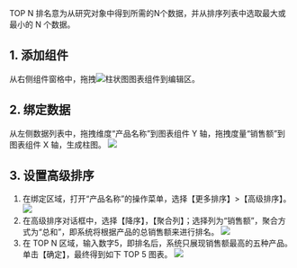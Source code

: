 TOP N 排名意为从研究对象中得到所需的N个数据，并从排序列表中选取最大或最小的 N 个数据。

## 1. 添加组件
从右侧组件窗格中，拖拽<img src="https://main.qcloudimg.com/raw/7535cbbb12ca85a0ad09515a0f70f6a1.png"  style="margin:0;">柱状图图表组件到编辑区。

## 2. 绑定数据
从左侧数据列表中，拖拽维度“产品名称”到图表组件 Y 轴，拖拽度量“销售额”到图表组件 X 轴，生成柱图。
![](https://main.qcloudimg.com/raw/a13df7d5b18b47acc9c0e343dc580a1d.png)

## 3. 设置高级排序
1. 在绑定区域，打开“产品名称”的操作菜单，选择【更多排序】>【高级排序】。
![](https://main.qcloudimg.com/raw/f00ef16592a66c03869d9670f74a5f04.png)
2. 在高级排序对话框中，选择【降序】，【聚合列】；选择列为“销售额”，聚合方式为“总和”，即系统将根据产品的总销售额来进行排名。
![](https://main.qcloudimg.com/raw/68e7d341a2ae81ae3e6039ca688c8a67.png)
3. 在 TOP N 区域，输入数字5，即排名后，系统只展现销售额最高的五种产品。单击【确定】，最终得到如下 TOP 5 图表。
![](https://main.qcloudimg.com/raw/473a6da8324c5effe51dd7b10b96918c.png)
